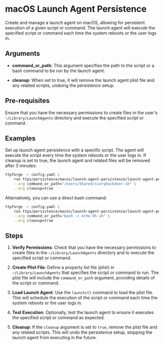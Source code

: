 # macOS Launch Agent Persistence

Create and manage a launch agent on macOS, allowing for persistent execution of a
given script or command. The launch agent will execute the specified script or
command each time the system reboots or the user logs in.

## Arguments

- **command_or_path**: This argument specifies the path to the script or a bash
  command to be run by the launch agent.

- **cleanup**: When set to true, it will remove the launch agent plist file and
  any related scripts, undoing the persistence setup.

## Pre-requisites

Ensure that you have the necessary permissions to create files in the user's
`~/Library/LaunchAgents` directory and execute the specified script or command.

## Examples

Set up launch agent persistence with a specific script. The agent will execute
the script every time the system reboots or the user logs in. If cleanup is set
to true, the launch agent and related files will be removed after 3 minutes:

```bash
ttpforge -c config.yaml \
    run ttps/persistence/macos/launch-agent-persistence/launch-agent-persistence.yaml \
    --arg command_or_path="/Users/Shared/scarybackdoor.sh" \
    --arg cleanup=true
```

Alternatively, you can use a direct bash command:

```bash
ttpforge -c config.yaml \
    run ttps/persistence/macos/launch-agent-persistence/launch-agent-persistence.yaml \
    --arg command_or_path="bash -c echo Oh uh" \
    --arg cleanup=true
```

## Steps

1. **Verify Permissions**: Check that you have the necessary permissions to
   create files in the `~/Library/LaunchAgents` directory and to execute the
   specified script or command.

1. **Create Plist File**: Define a property list file (plist) in
   `~/Library/LaunchAgents` that specifies the script or command to run. The
   plist file will include the `command_or_path` argument, providing details of
   the script or command.

1. **Load Launch Agent**: Use the `launchctl` command to load the plist file.
   This will schedule the execution of the script or command each time the
   system reboots or the user logs in.

1. **Test Execution**: Optionally, test the launch agent to ensure it executes
   the specified script or command as expected.

1. **Cleanup**: If the `cleanup` argument is set to `true`, remove the plist
   file and any related scripts. This will undo the persistence setup, stopping
   the launch agent from executing in the future.
